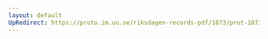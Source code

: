 ```yaml
---
layout: default
UpRedirect: https://pruto.im.uu.se/riksdagen-records-pdf/1873/prot-1873--fk--228/prot-1873--fk--228_001.pdf
---
```

